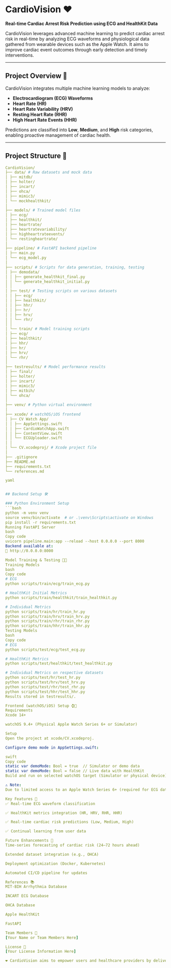 # CardioVision ❤️

**Real-time Cardiac Arrest Risk Prediction using ECG and HealthKit Data**

CardioVision leverages advanced machine learning to predict cardiac arrest risk in real-time by analyzing ECG waveforms and physiological data gathered from wearable devices such as the Apple Watch. It aims to improve cardiac event outcomes through early detection and timely interventions.

---

## Project Overview 📌

CardioVision integrates multiple machine learning models to analyze:

- **Electrocardiogram (ECG) Waveforms**
- **Heart Rate (HR)**
- **Heart Rate Variability (HRV)**
- **Resting Heart Rate (RHR)**
- **High Heart Rate Events (HHR)**

Predictions are classified into **Low**, **Medium**, and **High** risk categories, enabling proactive management of cardiac health.

---

## Project Structure 📁
```yaml
CardioVision/
├── data/ # Raw datasets and mock data
│ ├── mitdb/
│ ├── holter/
│ ├── incart/
│ ├── ohca/
│ ├── mimic3/
│ └── mockhealthkit/
│
├── models/ # Trained model files
│ ├── ecg/
│ ├── healthkit/
│ ├── heartrate/
│ ├── heartratevariability/
│ ├── highheartrateevents/
│ └── restingheartrate/
│
├── pipeline/ # FastAPI backend pipeline
│ ├── main.py
│ └── ecg_model.py
│
├── scripts/ # Scripts for data generation, training, testing
│ ├── demodata/
│ │ ├── generate_healthkit_final.py
│ │ └── generate_healthkit_initial.py
│ │
│ ├── test/ # Testing scripts on various datasets
│ │ ├── ecg/
│ │ ├── healthkit/
│ │ ├── hhr/
│ │ ├── hr/
│ │ ├── hrv/
│ │ └── rhr/
│ │
│ └── train/ # Model training scripts
│ ├── ecg/
│ ├── healthkit/
│ ├── hhr/
│ ├── hr/
│ ├── hrv/
│ └── rhr/
│
├── testresults/ # Model performance results
│ ├── final/
│ ├── holter/
│ ├── incart/
│ ├── mimic3/
│ ├── mitbih/
│ └── ohca/
│
├── venv/ # Python virtual environment
│
├── xcode/ # watchOS/iOS frontend
│ ├── CV Watch App/
│ │ ├── AppSettings.swift
│ │ ├── CardioWatchApp.swift
│ │ ├── ContentView.swift
│ │ └── ECGUploader.swift
│ │
│ └── CV.xcodeproj/ # Xcode project file
│
├── .gitignore
├── README.md
├── requirements.txt
└── references.md

yaml


## Backend Setup 🛠️

### Python Environment Setup
```bash
python -m venv venv
source venv/bin/activate  # or .\venv\Scripts\activate on Windows
pip install -r requirements.txt
Running FastAPI Server
bash
Copy code
uvicorn pipeline.main:app --reload --host 0.0.0.0 --port 8000
Backend available at:
🔗 http://0.0.0.0:8000

Model Training & Testing 🧑‍💻
Training Models
bash
Copy code
# ECG
python scripts/train/ecg/train_ecg.py

# HealthKit Initial Metrics
python scripts/train/healthkit/train_healthkit.py

# Individual Metrics
python scripts/train/hr/train_hr.py
python scripts/train/hrv/train_hrv.py
python scripts/train/rhr/train_rhr.py
python scripts/train/hhr/train_hhr.py
Testing Models
bash
Copy code
# ECG
python scripts/test/ecg/test_ecg.py

# HealthKit Metrics
python scripts/test/healthkit/test_healthkit.py

# Individual Metrics on respective datasets
python scripts/test/hr/test_hr.py
python scripts/test/hrv/test_hrv.py
python scripts/test/rhr/test_rhr.py
python scripts/test/hhr/test_hhr.py
Results stored in testresults/.

Frontend (watchOS/iOS) Setup ⌚️📱
Requirements
Xcode 14+

watchOS 9.4+ (Physical Apple Watch Series 6+ or Simulator)

Setup
Open the project at xcode/CV.xcodeproj.

Configure demo mode in AppSettings.swift:

swift
Copy code
static var demoMode: Bool = true  // Simulator or demo data
static var demoMode: Bool = false // Live data with HealthKit
Build and run on selected watchOS target (Simulator or physical device).

⚠️ Note:
Due to limited access to an Apple Watch Series 6+ (required for ECG data), HealthKit integration is currently limited to simulated data (demoMode = true).

Key Features 🚀
✅ Real-time ECG waveform classification

✅ HealthKit metrics integration (HR, HRV, RHR, HHR)

✅ Real-time cardiac risk predictions (Low, Medium, High)

✅ Continual learning from user data

Future Enhancements 🌱
Time-series forecasting of cardiac risk (24–72 hours ahead)

Extended dataset integration (e.g., OHCA)

Deployment optimization (Docker, Kubernetes)

Automated CI/CD pipeline for updates

References 📚
MIT-BIH Arrhythmia Database

INCART ECG Database

OHCA Database

Apple HealthKit

FastAPI

Team Members 👥
[Your Name or Team Members Here]

License 📄
[Your License Information Here]

❤️ CardioVision aims to empower users and healthcare providers by delivering accurate, actionable cardiac health insights in real-time.